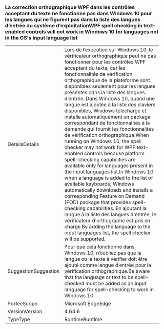 ### <a name="wpf-spell-checking-in-text-enabled-controls-will-not-work-in-windows-10-for-languages-not-in-the-oss-input-language-list"></a><span data-ttu-id="beaf0-101">La correction orthographique WPF dans les contrôles acceptant du texte ne fonctionne pas dans Windows 10 pour les langues qui ne figurent pas dans la liste des langues d’entrée du système d’exploitation</span><span class="sxs-lookup"><span data-stu-id="beaf0-101">WPF spell checking in text-enabled controls will not work in Windows 10 for languages not in the OS's input language list</span></span>

|   |   |
|---|---|
|<span data-ttu-id="beaf0-102">Détails</span><span class="sxs-lookup"><span data-stu-id="beaf0-102">Details</span></span>|<span data-ttu-id="beaf0-103">Lors de l’exécution sur Windows 10, le vérificateur orthographique peut ne pas fonctionner pour les contrôles WPF acceptant du texte, car les fonctionnalités de vérification orthographique de la plateforme sont disponibles seulement pour les langues présentes dans la liste des langues d’entrée. Dans Windows 10, quand une langue est ajoutée à la liste des claviers disponibles, Windows télécharge et installe automatiquement un package correspondant de fonctionnalités à la demande qui fournit les fonctionnalités de vérification orthographique.</span><span class="sxs-lookup"><span data-stu-id="beaf0-103">When running on Windows 10, the spell checker may not work for WPF text-enabled controls because platform spell-checking capabilities are available only for languages present in the input languages list.In Windows 10, when a language is added to the list of available keyboards, Windows automatically downloads and installs a corresponding Feature on Demand (FOD) package that provides spell-checking capabilities.</span></span> <span data-ttu-id="beaf0-104">En ajoutant la langue à la liste des langues d'entrée, le vérificateur d'orthographe est pris en charge.</span><span class="sxs-lookup"><span data-stu-id="beaf0-104">By adding the language to the input languages list, the spell checker will be supported.</span></span>|
|<span data-ttu-id="beaf0-105">Suggestion</span><span class="sxs-lookup"><span data-stu-id="beaf0-105">Suggestion</span></span>|<span data-ttu-id="beaf0-106">Pour que cela fonctionne dans Windows 10, n’oubliez pas que la langue ou le texte à vérifier doit être ajouté comme langue d’entrée pour la vérification orthographique.</span><span class="sxs-lookup"><span data-stu-id="beaf0-106">Be aware that the language or text to be spell-checked must be added as an input language for spell-checking to work in Windows 10.</span></span>|
|<span data-ttu-id="beaf0-107">Portée</span><span class="sxs-lookup"><span data-stu-id="beaf0-107">Scope</span></span>|<span data-ttu-id="beaf0-108">Microsoft Edge</span><span class="sxs-lookup"><span data-stu-id="beaf0-108">Edge</span></span>|
|<span data-ttu-id="beaf0-109">Version</span><span class="sxs-lookup"><span data-stu-id="beaf0-109">Version</span></span>|<span data-ttu-id="beaf0-110">4.6</span><span class="sxs-lookup"><span data-stu-id="beaf0-110">4.6</span></span>|
|<span data-ttu-id="beaf0-111">Type</span><span class="sxs-lookup"><span data-stu-id="beaf0-111">Type</span></span>|<span data-ttu-id="beaf0-112">Runtime</span><span class="sxs-lookup"><span data-stu-id="beaf0-112">Runtime</span></span>|

